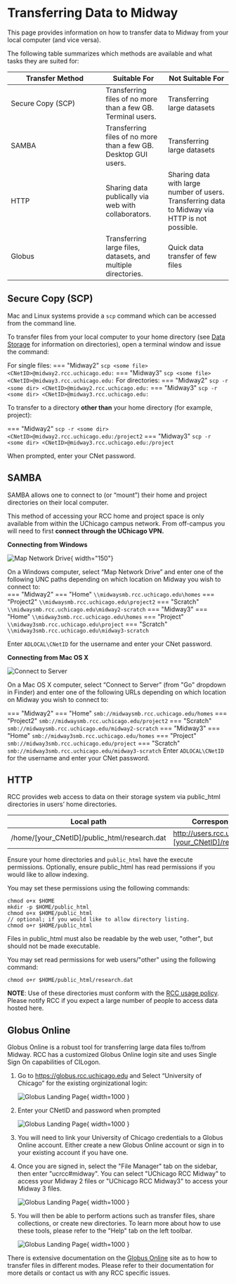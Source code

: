 # Transferring Data to Midway

This page provides information on how to transfer data to Midway from your local computer (and vice versa).

The following table summarizes which methods are available and what tasks they are suited for:

|  <div style="width:200px">Transfer Method</div> | Suitable For | Not Suitable For |
| ----------- | ----------- | ----------- |
| Secure Copy (SCP) | Transferring files of no more than a few GB. Terminal users. | Transferring large datasets |
| SAMBA | Transferring files of no more than a few GB. Desktop GUI users. | Transferring large datasets |
| HTTP | Sharing data publically via web with collaborators. | Sharing data with large number of users. Transferring data to Midway via HTTP is not possible. |
| Globus | Transferring large files, datasets, and multiple directories. | Quick data transfer of few files |

## Secure Copy (SCP)

Mac and Linux systems provide a `scp` command which can be accessed from the command line. 

To transfer files from your local computer to your home directory (see [Data Storage](/docs/datastorage.md) for information on directories), open a terminal window and issue the command:  

For single files:
=== "Midway2"
    ```
    scp <some file> <CNetID>@midway2.rcc.uchicago.edu:
    ```
=== "Midway3"
    ```
    scp <some file> <CNetID>@midway3.rcc.uchicago.edu:
    ```
For directories:
=== "Midway2"
    ```
    scp -r <some dir> <CNetID>@midway2.rcc.uchicago.edu:
    ```
=== "Midway3"
    ```
    scp -r <some dir> <CNetID>@midway3.rcc.uchicago.edu:
    ```

To transfer to a directory **other than** your home directory (for example, project):

=== "Midway2"
    ```
    scp -r <some dir> <CNetID>@midway2.rcc.uchicago.edu:/project2
    ```
=== "Midway3"
    ```
    scp -r <some dir> <CNetID>@midway3.rcc.uchicago.edu:/project
    ```

When prompted, enter your CNet password.

## SAMBA

SAMBA allows one to connect to (or “mount”) their home and project directories on their local computer.   

This method of accessing your RCC home and project space is only available from within the UChicago campus network. From off-campus you will need to first **connect through the UChicago VPN.**

**Connecting from Windows**   


![Map Network Drive](img/data_management/map_network_drive.png){ width="150"}

On a Windows computer, select “Map Network Drive” and enter one of the following UNC paths depending on which location on Midway you wish to connect to:  
=== "Midway2"
    === "Home"
        ```
        \\midwaysmb.rcc.uchicago.edu\homes
        ```
    === "Project2"
        ```
        \\midwaysmb.rcc.uchicago.edu\project2
        ```
    === "Scratch"
        ```
        \\midwaysmb.rcc.uchicago.edu\midway2-scratch
        ```
=== "Midway3"
    === "Home"
        ```
        \\midway3smb.rcc.uchicago.edu\homes
        ``` 
    === "Project"
        ```
        \\midway3smb.rcc.uchicago.edu\project
        ```
    === "Scratch"
        ```
        \\midway3smb.rcc.uchicago.edu\midway3-scratch
        ```

Enter `ADLOCAL\CNetID` for the username and enter your CNet password.  


**Connecting from Mac OS X**   

![Connect to Server](img/data_management/connect_to_server.jpg)  

On a Mac OS X computer, select “Connect to Server” (from "Go" dropdown in Finder) and enter one of the following URLs depending on which location on Midway you wish to connect to:  

=== "Midway2"
    === "Home"
        ```
        smb://midwaysmb.rcc.uchicago.edu/homes
        ```
    === "Project2"
        ```
        smb://midwaysmb.rcc.uchicago.edu/project2
        ```
    === "Scratch"
        ```
        smb://midwaysmb.rcc.uchicago.edu/midway2-scratch
        ```
=== "Midway3"
    === "Home"
        ```
        smb://midway3smb.rcc.uchicago.edu/homes
        ``` 
    === "Project"
        ```
        smb://midway3smb.rcc.uchicago.edu/project
        ```
    === "Scratch"
        ```
        smb://midway3smb.rcc.uchicago.edu/midway3-scratch
        ```
Enter `ADLOCAL\CNetID` for the username and enter your CNet password.  


## HTTP
RCC provides web access to data on their storage system via public_html directories in users’ home directories.

| Local path | Corresponding URL |
| ------ | -----------|
| /home/[your_CNetID]/public_html/research.dat | http://users.rcc.uchicago.edu/~[your_CNetID]/research.dat |

Ensure your home directories and `public_html` have the execute permissions.
Optionally, ensure public_html has read permissions if you would like to allow indexing.

You may set these permissions using the following commands:
```
chmod o+x $HOME
mkdir -p $HOME/public_html
chmod o+x $HOME/public_html
// optional; if you would like to allow directory listing.
chmod o+r $HOME/public_html
```
Files in public_html must also be readable by the web user, "other", but should not be made executable.

You may set read permissions for web users/"other" using the following command:
```
chmod o+r $HOME/public_html/research.dat
```

**NOTE**: Use of these directories must conform with the [RCC usage policy](https://rcc.uchicago.edu/about-rcc/rcc-user-policy). Please notify RCC if you expect a large number of people to access data hosted here.

## Globus Online
Globus Online is a robust tool for transferring large data files to/from Midway. RCC has a customized Globus Online login site and uses Single Sign On capabilities of CILogon.

1. Go to https://globus.rcc.uchicago.edu and Select “University of Chicago” for the existing orginizational login:

    ![Globus Landing Page](img/data_management/globus_landing_page.png){ width=1000 }

2. Enter your CNetID and password when prompted

    ![Globus Landing Page](img/data_management/globus_cnet_login.png){ width=1000 }

3. You will need to link your University of Chicago credentials to a Globus Online account. Either create a new Globus Online account or sign in to your existing account if you have one.

4. Once you are signed in, select the "File Manager" tab on the sidebar, then enter "ucrcc#midway". You can select "UChicago RCC Midway" to access your Midway 2 files or "UChicago RCC Midway3" to access your Midway 3 files.

    ![Globus Landing Page](img/data_management/globus_endpoints.png){ width=1000 }

5. You will then be able to perform actions such as transfer files, share collections, or create new directories. To learn more about how to use these tools, please refer to the "Help" tab on the left toolbar.

    ![Globus Landing Page](img/data_management/globus_interface.png){ width=1000 }

There is extensive documentation on the [Globus Online](https://docs.globus.org/) site as to how to transfer files in different modes. Please refer to their documentation for more details or contact us with any RCC specific issues.